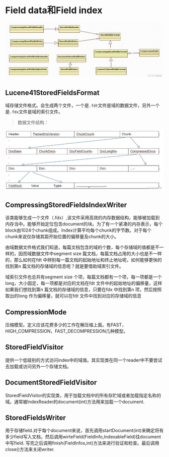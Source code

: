# Field data和Field index

![stored field](./resource/lucene-stored-field.jpg)

## Lucene41StoredFieldsFormat

域存储文件格式。会生成两个文件，一个是`.fdt`文件是域的数据文件，另外一个是`.fdx`文件是域的索引文件。

> 数据文件结构：

![field data structure](./resource/lucene-stored-field-data.jpg)

## CompressingStoredFieldsIndexWriter

该类能够生成一个文件（.fdx）,该文件采用高效的内存数据结构，能够被加载到内存当中。能够开始定位包含document的块。为了有一个紧凑的内存表示，每个block由1024个chunk组成。Index计算平均每个chunk的字节数。对于每个chunk来说仅存储其距开始位置的偏移量及chunk的大小。

由域数据文件格式我们知道，每篇文档包含的域的个数，每个存储域的值都是不一样的，因而域数据文件中segment size 篇文档，每篇文档占用的大小也是不一样的，那么如何在fdt 中辨别每一篇文档的起始地址和终止地址呢，如何能够更快的找到第n 篇文档的存储域的信息呢？就是要借助域索引文件。

域索引文件也总共有segment size 个项，每篇文档都有一个项，每一项都是一个long，大小固定，每一项都是对应的文档在fdt 文件中的起始地址的偏移量，这样如果我们想找到第n 篇文档的存储域的信息，只要在fdx 中找到第n 项，然后按照取出的long 作为偏移量，就可以在fdt 文件中找到对应的存储域的信息


## CompressionMode

压缩模型。定义应该花费多少的工作在解压缩上面。有FAST，HIGH_COMPRESSION，FAST_DECOMPRESSION几种模型。

## StoredFieldVisitor

提供一个低级别的方式访问index中的域值。其实现类在同一个reader中不要尝试去加载或访问另外一个存储文档。

## DocumentStoredFieldVisitor

StoredFieldVisitor的实现类，用于加载文档中的所有存贮域或者加载指定名称的域。通常被IndexReader的document(int)方法用来加载一个document.

## StoredFieldsWriter

用于存储field.对于每个document来说，首先调用startDocument(int)来确定将有多少field写入文档，然后调用wirteField(FieldInfo,IndexableField)往document中写field. 写完之后调用finish(FieldInfos,int)方法来进行验证和检查。最后调用close()方法来关闭writer.